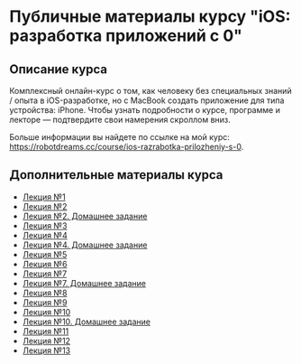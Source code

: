 # Публичные материалы курсу "iOS: разработка приложений с 0"

## Описание курса

Комплексный онлайн-курс о том, как человеку без специальных знаний / опыта в iOS-разработке, но с MacBook создать приложение для типа устройства: iPhone. Чтобы узнать подробности о курсе, программе и лекторе — подтвердите свои намерения скроллом вниз.

Больше информации вы найдете по ссылке на мой курс: https://robotdreams.cc/course/ios-razrabotka-prilozheniy-s-0.

## Дополнительные материалы курса

- [Лекция №1](lecture-1/README.md)
- [Лекция №2](lecture-2/README.md)
- [Лекция №2. Домашнее задание](lecture-2/homework01.playground)
- [Лекция №3](lecture-3/README.md)
- [Лекция №4](lecture-4/README.md)
- [Лекция №4. Домашнее задание](lecture-4/homework-2/README.md)
- [Лекция №5](lecture-5/README.md)
- [Лекция №6](lecture-6/README.md)
- [Лекция №7](lecture-7/README.md)
- [Лекция №7. Домашнее задание](lecture-7/homework-3/README.md)
- [Лекция №8](lecture-8/README.md)
- [Лекция №9](lecture-9/README.md)
- [Лекция №10](lecture-10/README.md)
- [Лекция №10. Домашнее задание](lecture-10/homework-4/README.md)
- [Лекция №11](lecture-11/README.md)
- [Лекция №12](lecture-12/README.md)
- [Лекция №13](lecture-13/README.md)